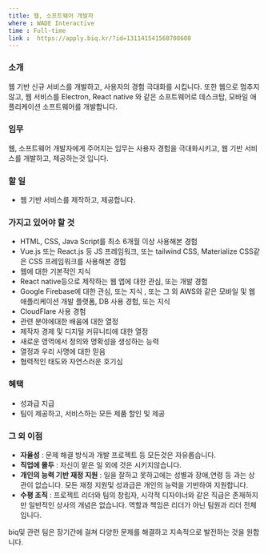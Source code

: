 ```yaml
---
title: 웹, 소프트웨어 개발자
where : WADE Interactive
time : Full-time
link : 	https://apply.biq.kr/?id=131141541568708608
---
```

### 소개
웹 기반 신규 서비스를 개발하고, 사용자의 경험 극대화를 시킵니다. 또한 웹으로 멈추지않고, 웹 서비스를 Electron, React native 와 같은 소프트웨어로 데스크탑, 모바일 애플리케이션 소프트웨어를 개발합니다.

### 임무
웹, 소프트웨어 개발자에게 주어지는 임무는 사용자 경험을 극대화시키고, 웹 기반 서비스를 개발하고, 제공하는것 입니다.

### 할 일
- 웹 기반 서비스를 제작하고, 제공합니다.

### 가지고 있어야 할 것
- HTML, CSS, Java Script를 최소 6개월 이상 사용해본 경험
- Vue.js 또는 React.js 등 JS 프레임워크, 또는 tailwind CSS, Materialize CSS같은 CSS 프레임워크를 사용해본 경험
- 웹에 대한 기본적인 지식
- React native등으로 제작하는 웹 앱에 대한 관심, 또는 개발 경험
- Google Firebase에 대한 관심, 또는 지식 , 또는 그 외 AWS와 같은 모바일 및 웹 애플리케이션 개발 플랫폼, DB 사용 경험, 또는 지식
- CloudFlare 사용 경험
- 관련 분야에대한 배움에 대한 열정
- 제작자 경제 및 디지털 커뮤니티에 대한 열정
- 새로운 영역에서 정의와 명확성을 생성하는 능력
- 열정과 우리 사명에 대한 믿음
- 협력적인 태도와 자연스러운 호기심

### 혜택
- 성과급 지급
- 팀이 제공하고, 서비스하는 모든 제품 할인 및 제공

### 그 외 이점
- **자율성** : 문제 해결 방식과 개발 프로젝트 등 모든것은 자유롭습니다.
- **직업에 몰두** : 자신이 맡은 일 외에 것은 시키지않습니다.
- **개인의 능력 기반 재정 지원** : 일을 잘하고 못하고에는 성별과 장애,연령 등 과는 상관이 없습니다. 모든 재정 지원및 성과급은 개인의 능력을 기반하여 지원합니다.
- **수평 조직** : 프로젝트 리더와 팀의 창립자, 시각적 디자이너와 같은 직급은 존재하지만 일반적인 상사의 개념은 없습니다. 역할과 책임은 리더가 아닌 팀원과 리더 전체입니다.

biq및 관련 팀은 장기간에 걸쳐 다양한 문제를 해결하고 지속적으로 발전하는 것을 원합니다.
